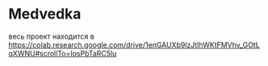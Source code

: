 # Medvedka

весь проект находится в https://colab.research.google.com/drive/1enGAUXb9lzJtIhWKtFMVhv_GOtLqXWNU#scrollTo=IosPbTaRC5lu

